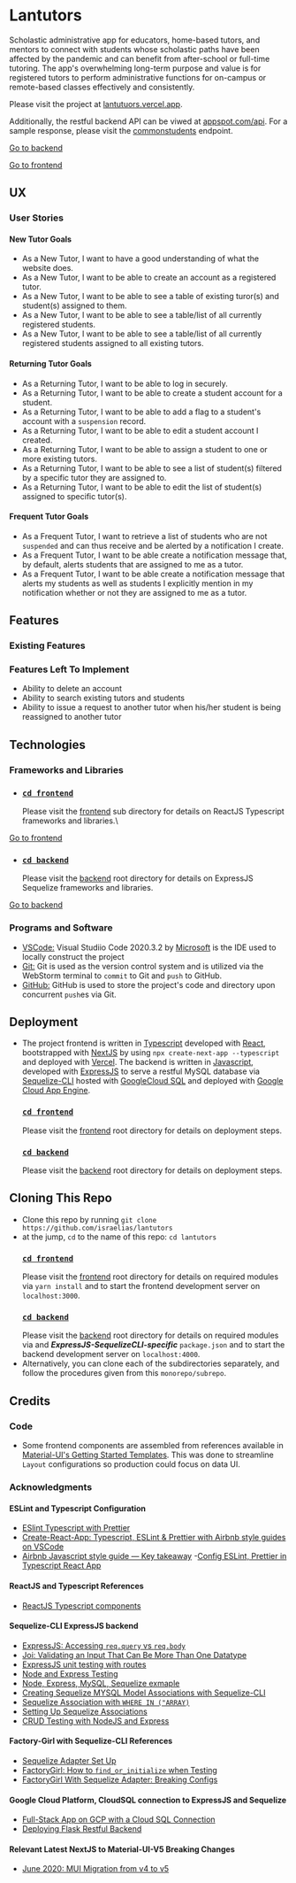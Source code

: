 # Lantutors
Scholastic administrative app for educators, home-based tutors, and mentors to connect with students whose scholastic paths have been affected by the pandemic and can benefit from after-school or full-time tutoring.
The app's overwhelming long-term purpose and value is for registered tutors to perform administrative functions for on-campus or remote-based classes effectively and consistently.

Please visit the project at [lantutuors.vercel.app](https://lantutors.vercel.app).


Additionally, the restful backend API can be viwed at [appspot.com/api](https://fsdisraelias.df.r.appspot.com/api). For a sample response, please visit the [commonstudents](https://fsdisraelias.df.r.appspot.com/api/commonstudents) endpoint.

[Go to backend](https://github.com/israelias/lantutors/tree/master/backend)      

[Go to frontend](https://github.com/israelias/lantutors/tree/master/frontend)
## UX
### User Stories
#### New Tutor Goals
- As a New Tutor, I want to have a good understanding of what the website does.
- As a New Tutor, I want to be able to create an account as a registered tutor.
- As a New Tutor, I want to be able to see a table of existing turor(s) and student(s) assigned to them.
- As a New Tutor, I want to be able to see a table/list of all currently registered students.
- As a New Tutor, I want to be able to see a table/list of all currently registered students assigned to all existing tutors. 
#### Returning Tutor Goals
- As a Returning Tutor, I want to be able to log in securely.
- As a Returning Tutor, I want to be able to create a student account for a student.
- As a Returning Tutor, I want to be able to add a flag to a student's account with a `suspension` record.
- As a Returning Tutor, I want to be able to edit a student account I created.
- As a Returning Tutor, I want to be able to assign a student to one or more existing tutors.
- As a Returning Tutor, I want to be able to see a list of student(s) filtered by a specific tutor they are assigned to. 
- As a Returning Tutor, I want to be able to edit the list of student(s) assigned to specific tutor(s). 
#### Frequent Tutor Goals
- As a Frequent Tutor, I want to retrieve a list of students who are not `suspended` and can thus receive and be alerted by a notification I create.
- As a Frequent Tutor, I want to be able create a notification message that, by default, alerts students that are assigned to me as a tutor.
- As a Frequent Tutor, I want to be able create a notification message that alerts my students as well as students I explicitly mention in my notification whether or not they are assigned to me as a tutor.

## Features
### Existing Features

### Features Left To Implement
- Ability to delete an account
- Ability to search existing tutors and students 
- Ability to issue a request to another tutor when his/her student is being reassigned to another tutor

## Technologies
### Frameworks and Libraries
  - ### [`cd frontend`](https://github.com/israelias/lantutors/tree/master/frontend)
    Please visit the [frontend](https://github.com/israelias/lantutors/tree/master/frontend) sub directory for details on ReactJS Typescript frameworks and libraries.\

[Go to frontend](https://github.com/israelias/lantutors/tree/master/frontend)
  - ### [`cd backend`](https://github.com/israelias/lantutors/tree/master/backend)
    Please visit the [backend](https://github.com/israelias/lantutors/tree/master/backend) root directory for details on ExpressJS Sequelize frameworks and libraries.


[Go to backend](https://github.com/israelias/lantutors/tree/master/backend)


### Programs and Software
- [VSCode:](https://www.vscode.com/) Visual Studiio Code 2020.3.2 by [Microsoft](https://www.microsoft.com/) is the IDE used to locally construct the project
- [Git:](https://git-scm.com/) Git is used as the version control system and is utilized via the WebStorm terminal to `commit` to Git and `push` to GitHub.
- [GitHub:](https://github.com/) GitHub is used to store the project's code and directory upon concurrent `push`es via Git.

## Deployment

- The project frontend is written in [Typescript]() developed with [React](https://reactjs.org/), bootstrapped with [NextJS](https://nextjs.org/) by using `npx create-next-app --typescript` and deployed with [Vercel](https://nextjs.org/docs/deployment). The backend is written in [Javascript](), developed with [ExpressJS]() to serve a restful MySQL database via [Sequelize-CLI]() hosted with [GoogleCloud SQL]() and deployed with [Google Cloud App Engine](). 
  ### [`cd frontend`](https://github.com/israelias/lantutors/tree/master/frontend)
  Please visit the [frontend](https://github.com/israelias/lantutors/tree/master/frontend) root directory for details on deployment steps.
  ### [`cd backend`](https://github.com/israelias/lantutors/tree/master/backend)
  Please visit the [backend](https://github.com/israelias/lantutors/tree/master/backend) root directory for details on deployment steps.

## Cloning This Repo
- Clone this repo by running `git clone https://github.com/israelias/lantutors`
- at the jump, `cd` to the name of this repo:
`cd lantutors`
  ### [`cd frontend`](https://github.com/israelias/lantutors/tree/master/frontend)
  Please visit the [frontend](https://github.com/israelias/lantutors/tree/master/frontend) root directory for details on required modules via `yarn install` and to start the frontend development server on `localhost:3000`.
  ### [`cd backend`](https://github.com/israelias/lantutors/tree/master/backend)
  Please visit the [backend](https://github.com/israelias/lantutors/tree/master/backend) root directory for details on required modules via and ***ExpressJS-SequelizeCLI-specific*** `package.json` and to start the backend development server on `localhost:4000`.
- Alternatively, you can clone each of the subdirectories separately, and follow the procedures given from this `monorepo/subrepo`.

## Credits

### Code
- Some frontend components are assembled from references available in [Material-UI's Getting Started Templates](https://material-ui.com/getting-started/templates/). This was done to streamline `Layout` configurations so production could focus on data UI.
### Acknowledgments
#### ESLint and Typescript Configuration
- [ESlint Typescript with Prettier](https://dev.to/benweiser/how-to-set-up-eslint-typescript-prettier-with-create-react-app-3675) 
- [Create-React-App: Typescript, ESLint & Prettier with Airbnb style guides on VSCode](https://medium.com/react-courses/react-create-react-app-v3-4-1-a55f3e7a8d6d)
- [Airbnb Javascript style guide — Key takeaway](https://medium.com/docon/airbnb-javascript-style-guide-key-takeaways-ffd0370c053)
-[Config ESLint, Prettier in Typescript React App](https://rajduraisamy.medium.com/config-eslint-prettier-in-typescript-react-app-c92ebf14a896)
#### ReactJS and Typescript References
- [ReactJS Typescript components](https://medium.com/react-courses/instant-write-reactjs-typescript-components-complete-beginners-guide-with-a-cheatsheet-e32a76022a44)

#### Sequelize-CLI ExpressJS backend 
- [ExpressJS: Accessing `req.query` vs `req.body`](http://expressjs.com/en/4x/api.html#req.body)
- [Joi: Validating an Input That Can Be More Than One Datatype](https://stackoverflow.com/questions/53155132/check-if-an-input-variable-is-string-or-array-using-joi)
- [ExpressJS unit testing with routes](https://stackoverflow.com/questions/9517880/how-does-one-unit-test-routes-with-express)
- [Node and Express Testing](https://mherman.org/blog/testing-node-and-express/)
- [Node, Express, MySQL, Sequelize exmaple](https://medium.com/@prajramesh93/getting-started-with-node-express-and-mysql-using-sequelize-ed1225afc3e0)
- [Creating Sequelize MYSQL Model Associations with Sequelize-CLI](https://levelup.gitconnected.com/creating-sequelize-associations-with-the-sequelize-cli-tool-d83caa902233)
- [Sequelize Association with `WHERE IN ("ARRAY)`](https://stackoverflow.com/questions/42719750/sequelize-relation-with-where-in-array)
- [Setting Up Sequelize Associations](https://medium.com/craft-academy/setting-up-sequelize-associations-abddc5ed16d0)
- [CRUD Testing with NodeJS and Express](https://mherman.org/blog/testing-node-and-express/)


#### Factory-Girl with Sequelize-CLI References
- [Sequelize Adapter Set Up](https://stackoverflow.com/questions/47255125/factory-girl-set-up-with-sequelize-adapter)
- [FactoryGirl: How to `find_or_initialize` when Testing](https://stackoverflow.com/questions/22874292/find-or-initialize-by-in-factorygirl)
- [FactoryGirl With Sequelize Adapter: Breaking Configs](https://github.com/simonexmachina/factory-girl/issues/63)

#### Google Cloud Platform, CloudSQL connection to ExpressJS and Sequelize
- [Full-Stack App on GCP with a Cloud SQL Connection](https://dev.to/wpreble1/deploy-a-full-stack-app-on-gcp-with-a-cloud-sql-connection-part-2-14il)
- [Deploying Flask Restful Backend](https://medium.com/analytics-vidhya/flask-restful-api-with-heroku-da1ecf3e04b)

#### Relevant Latest NextJS to Material-UI-V5 Breaking Changes
- [June 2020: MUI Migration from v4 to v5](https://github.com/mui-org/material-ui/blob/HEAD/docs/src/pages/guides/migration-v4/migration-v4.md)

